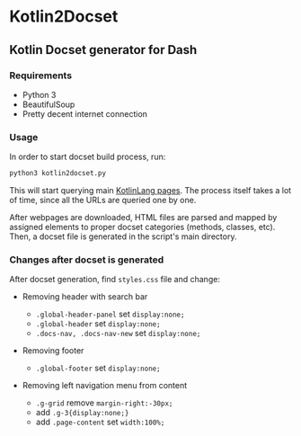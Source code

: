 # Kotlin2Docset
## Kotlin Docset generator for Dash

### Requirements
- Python 3
- BeautifulSoup
- Pretty decent internet connection

### Usage
In order to start docset build process, run:

```bash
python3 kotlin2docset.py
```

This will start querying main [KotlinLang pages](https://kotlinlang.org/api/latest/jvm/stdlib/). The process itself takes a lot of time, since all the URLs are queried one by one. 

After webpages are downloaded, HTML files are parsed and mapped by assigned elements to proper docset categories (methods, classes, etc). Then, a docset file is generated in the script's main directory.

### Changes after docset is generated

After docset generation, find `styles.css` file and change:

- Removing header with search bar
  - `.global-header-panel` set `display:none;`
  - `.global-header` set `display:none;`
  - `.docs-nav, .docs-nav-new` set `display:none;`

- Removing footer
  - `.global-footer` set `display:none;`

- Removing left navigation menu from content
  - `.g-grid` remove `margin-right:-30px;`
  - add `.g-3{display:none;}`
  - add `.page-content` set `width:100%;`